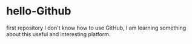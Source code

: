 # hello-Github
first repository
I don't know how to use GitHub, I am learning something about this useful and interesting platform.
